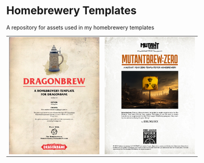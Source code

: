 # Homebrewery Templates
A repository for assets used in my homebrewery templates 

|                                                                                   |                                                                                   |
|:---------------------------------------------------------------------------------:|:---------------------------------------------------------------------------------:|
| [![](img/Dragonbrew.jpg)](https://homebrewery.naturalcrit.com/share/IOEuWz2v8FFi) | [![](img/Mutantbrew.png)](https://homebrewery.naturalcrit.com/share/dEvi-4wqbW_2) |
